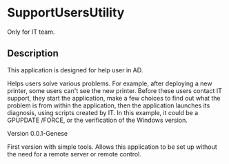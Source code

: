 # SupportUsersUtility
Only for IT team. 

## Description

This application is designed for help user in AD.

Helps users solve various problems.
For example, after deploying a new printer, some users can't see the new printer. 
Before these users contact IT support, they start the application, make a few choices to find out what the problem is from within the application, then the application launches its diagnosis, using scripts created by IT.
In this example, it could be a GPUPDATE /FORCE, or the verification of the Windows version.

Version 0.0.1-Genese

First version with simple tools.
Allows this application to be set up without the need for a remote server or remote control.

